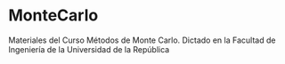 # MonteCarlo

Materiales del Curso Métodos de Monte Carlo. Dictado en la Facultad de Ingeniería de la Universidad de la República
